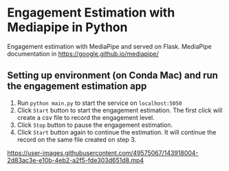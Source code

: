 # Engagement Estimation with Mediapipe in Python
Engagement estimation with MediaPipe and served on Flask.
MediaPipe documentation in https://google.github.io/mediapipe/

## Setting up environment (on Conda Mac) and run the engagement estimation app
1. Run `python main.py` to start the service on `localhost:5050`
2. Click `Start` button to start the engagement estimation. The first click will create a csv file to record the engagement level.
3. Click `Stop` button to pause the engagement estimation. 
4. Click `Start` button again to continue the estimation. It will continue the record on the same file created on step 3.

https://user-images.githubusercontent.com/49575067/143918004-2d83ac3e-e10b-4eb2-a2f5-fde303d651d8.mp4
